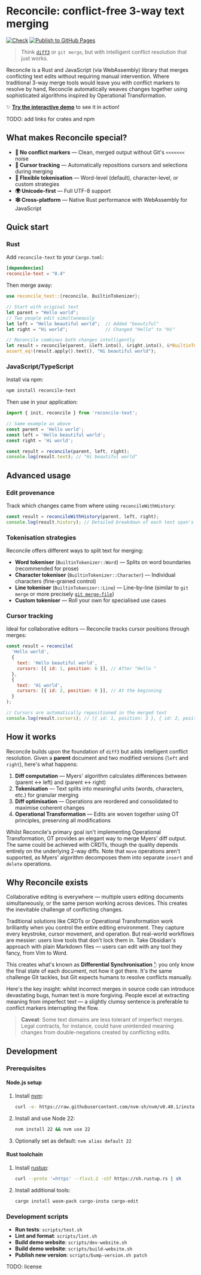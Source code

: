 # Reconcile: conflict-free 3-way text merging

[![Check](https://github.com/schmelczer/reconcile/actions/workflows/check.yml/badge.svg)](https://github.com/schmelczer/reconcile/actions/workflows/check.yml)
[![Publish to GitHub Pages](https://github.com/schmelczer/reconcile/actions/workflows/gh-pages.yml/badge.svg)](https://github.com/schmelczer/reconcile/actions/workflows/gh-pages.yml)

> Think [`diff3`](https://www.gnu.org/software/diffutils/manual/html_node/Invoking-diff3.html) or `git merge`, but with intelligent conflict resolution that just works.

Reconcile is a Rust and JavaScript (via WebAssembly) library that merges conflicting text edits without requiring manual intervention. Where traditional 3-way merge tools would leave you with conflict markers to resolve by hand, Reconcile automatically weaves changes together using sophisticated algorithms inspired by Operational Transformation.

✨ **[Try the interactive demo](https://schmelczer.dev/reconcile)** to see it in action!

TODO: add links for crates and npm

## What makes Reconcile special?

- **🚫 No conflict markers** — Clean, merged output without Git's `<<<<<<<` noise
- **📍 Cursor tracking** — Automatically repositions cursors and selections during merging
- **🔧 Flexible tokenisation** — Word-level (default), character-level, or custom strategies
- **🌍 Unicode-first** — Full UTF-8 support
- **🕸️ Cross-platform** — Native Rust performance with WebAssembly for JavaScript

## Quick start

### Rust

Add `reconcile-text` to your `Cargo.toml`:

```toml
[dependencies]
reconcile-text = "0.4"
```

Then merge away:

```rust
use reconcile_text::{reconcile, BuiltinTokenizer};

// Start with original text
let parent = "Hello world";
// Two people edit simultaneously
let left = "Hello beautiful world";  // Added "beautiful"
let right = "Hi world";              // Changed "Hello" to "Hi"

// Reconcile combines both changes intelligently
let result = reconcile(parent, &left.into(), &right.into(), &*BuiltinTokenizer::Word);
assert_eq!(result.apply().text(), "Hi beautiful world");
```

### JavaScript/TypeScript

Install via npm:

```bash
npm install reconcile-text
```

Then use in your application:

```javascript
import { init, reconcile } from 'reconcile-text';

// Same example as above
const parent = 'Hello world';
const left = 'Hello beautiful world';
const right = 'Hi world';

const result = reconcile(parent, left, right);
console.log(result.text); // "Hi beautiful world"
```

## Advanced usage

### Edit provenance

Track which changes came from where using `reconcileWithHistory`:

```javascript
const result = reconcileWithHistory(parent, left, right);
console.log(result.history); // Detailed breakdown of each text span's origin
```

### Tokenisation strategies

Reconcile offers different ways to split text for merging:

- **Word tokeniser** (`BuiltinTokenizer::Word`) — Splits on word boundaries (recommended for prose)
- **Character tokeniser** (`BuiltinTokenizer::Character`) — Individual characters (fine-grained control)
- **Line tokeniser** (`BuiltinTokenizer::Line`) — Line-by-line (similar to `git merge` or more precisely [`git merge-file`](https://git-scm.com/docs/git-merge-file))
- **Custom tokeniser** — Roll your own for specialised use cases

### Cursor tracking

Ideal for collaborative editors — Reconcile tracks cursor positions through merges:

```javascript
const result = reconcile(
  'Hello world',
  {
    text: 'Hello beautiful world',
    cursors: [{ id: 1, position: 6 }], // After "Hello "
  },
  {
    text: 'Hi world',
    cursors: [{ id: 2, position: 0 }], // At the beginning
  }
);

// Cursors are automatically repositioned in the merged text
console.log(result.cursors); // [{ id: 1, position: 3 }, { id: 2, position: 0 }]
```

## How it works

Reconcile builds upon the foundation of `diff3` but adds intelligent conflict resolution. Given a **parent** document and two modified versions (`left` and `right`), here's what happens:

1. **Diff computation** — Myers' algorithm calculates differences between (parent ↔ left) and (parent ↔ right)
2. **Tokenisation** — Text splits into meaningful units (words, characters, etc.) for granular merging
3. **Diff optimisation** — Operations are reordered and consolidated to maximise coherent changes
4. **Operational Transformation** — Edits are woven together using OT principles, preserving all modifications

Whilst Reconcile's primary goal isn't implementing Operational Transformation, OT provides an elegant way to merge Myers' diff output. The same could be achieved with CRDTs, though the quality depends entirely on the underlying 2-way diffs. Note that `move` operations aren't supported, as Myers' algorithm decomposes them into separate `insert` and `delete` operations.

## Why Reconcile exists

Collaborative editing is everywhere — multiple users editing documents simultaneously, or the same person working across devices. This creates the inevitable challenge of conflicting changes.

Traditional solutions like CRDTs or Operational Transformation work brilliantly when you control the entire editing environment. They capture every keystroke, cursor movement, and operation. But real-world workflows are messier: users love tools that don't lock them in. Take Obsidian's approach with plain Markdown files — users can edit with any tool they fancy, from Vim to Word.

This creates what's known as **Differential Synchronisation** [¹]: you only know the final state of each document, not how it got there. It's the same challenge Git tackles, but Git expects humans to resolve conflicts manually.

Here's the key insight: whilst incorrect merges in source code can introduce devastating bugs, human text is more forgiving. People excel at extracting meaning from imperfect text — a slightly clumsy sentence is preferable to conflict markers interrupting the flow.

> **Caveat**: Some text domains are less tolerant of imperfect merges. Legal contracts, for instance, could have unintended meaning changes from double-negations created by conflicting edits.

## Development

### Prerequisites

#### Node.js setup

1. Install [nvm](https://github.com/nvm-sh/nvm):
   ```bash
   curl -o- https://raw.githubusercontent.com/nvm-sh/nvm/v0.40.1/install.sh | bash
   ```
2. Install and use Node 22:
   ```bash
   nvm install 22 && nvm use 22
   ```
3. Optionally set as default: `nvm alias default 22`

#### Rust toolchain

1. Install [rustup](https://rustup.rs):
   ```bash
   curl --proto '=https' --tlsv1.2 -sSf https://sh.rustup.rs | sh
   ```
2. Install additional tools:
   ```bash
   cargo install wasm-pack cargo-insta cargo-edit
   ```

### Development scripts

- **Run tests**: `scripts/test.sh`
- **Lint and format**: `scripts/lint.sh`
- **Build demo website**: `scripts/dev-website.sh`
- **Build demo website**: `scripts/build-website.sh`
- **Publish new version**: `scripts/bump-version.sh patch`

TODO: license

[¹]: https://static.googleusercontent.com/media/research.google.com/en//pubs/archive/35605.pdf
